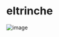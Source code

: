 # eltrinche


![image](https://user-images.githubusercontent.com/44045782/116838032-488ab180-aba3-11eb-919f-f7b561bfe4d5.png)
